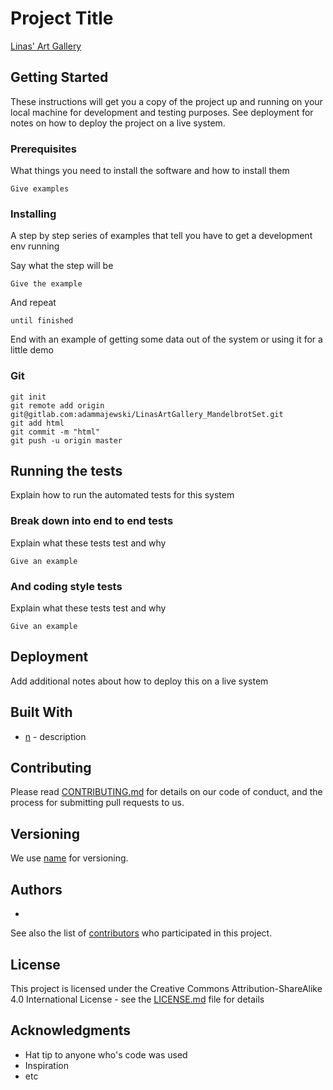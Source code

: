 # Project Title

[Linas' Art Gallery](http://linas.org/art-gallery/index.html)

## Getting Started

These instructions will get you a copy of the project up and running on your local machine for development and testing purposes. See deployment for notes on how to deploy the project on a live system.

### Prerequisites

What things you need to install the software and how to install them

```
Give examples
```

### Installing

A step by step series of examples that tell you have to get a development env running

Say what the step will be

```
Give the example
```

And repeat

```
until finished
```

End with an example of getting some data out of the system or using it for a little demo

### Git
```
git init
git remote add origin git@gitlab.com:adammajewski/LinasArtGallery_MandelbrotSet.git
git add html
git commit -m "html"
git push -u origin master
```

## Running the tests

Explain how to run the automated tests for this system

### Break down into end to end tests

Explain what these tests test and why

```
Give an example
```

### And coding style tests

Explain what these tests test and why

```
Give an example
```

## Deployment

Add additional notes about how to deploy this on a live system

## Built With

* [n](link) - description

## Contributing

Please read [CONTRIBUTING.md](link) for details on our code of conduct, and the process for submitting pull requests to us.

## Versioning

We use [name](link) for versioning. 

## Authors

* 

See also the list of [contributors](https://github.com/your/project/contributors) who participated in this project.

## License

This project is licensed under the  Creative Commons Attribution-ShareAlike 4.0 International License - see the [LICENSE.md](LICENSE.md) file for details

## Acknowledgments

* Hat tip to anyone who's code was used
* Inspiration
* etc
